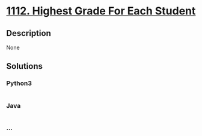 # [1112. Highest Grade For Each Student](https://leetcode.com/problems/highest-grade-for-each-student)

## Description
None


## Solutions


### Python3

```python

```

### Java

```java

```

### ...
```

```
